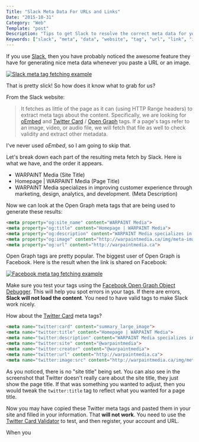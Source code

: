 ```yaml
---
Title: "Slack Meta Data For URLs and Links"
Date: "2015-10-31"
Category: "Web"
Template: "post"
Description: "Tips to get Slack to resolve the correct meta data for your website URL"
Keywords: ["slack", "meta", "data", "website", "tag", "url", "link", "image", "issues", "fixes", "list", "test"]
---
```


If you use [Slack](https://slack.com/), then you have probably noticed the awesome feature they have for generating nice meta data whenever you paste a URL or an image.

<div class="center">
  <a href="http://ohdoylerules.com/images/slack-example.png" title="Slack meta tag fetching example" target="_blank"><img alt="Slack meta tag fetching example" src="http://ohdoylerules.com/images/slack-example.png" ></a>
</div>

That is pretty slick! So how does it know what to grab for us?

From the Slack website:

> It fetches as little of the page as it can (using HTTP Range headers) to extract meta tags about the content. Specifically, we are looking for <a target="_blank" href="http://oembed.com/">oEmbed</a> and <a target="_blank" href="https://dev.twitter.com/docs/cards">Twitter Card</a> / <a target="_blank" href="http://ogp.me/">Open Graph</a> tags. If a page's tags refer to an image, video, or audio file, we will fetch that file as well to check validity and extract other metadata.

I've never used *oEmbed*, so I am going to skip that.

Let's break down each part of the resulting meta fetch by Slack. Here is what we have, and the order it appears.

* WARPAINT Media (Site Title)
* Homepage | WARPAINT Media (Page Title)
* WARPAINT Media specializes in improving customer experience through marketing, design, analytics, and development. (Meta Description)

Now we can look at the Open Graph meta tags that are being used to generate these results:

```html
<meta property="og:site_name" content="WARPAINT Media">
<meta property="og:title" content="Homepage | WARPAINT Media">
<meta property="og:description" content="WARPAINT Media specializes in improving customer experience through marketing, design, analytics, and development.">
<meta property="og:image" content="http://warpaintmedia.ca/img/meta-image.jpg">
<meta property="og:url" content="http://warpaintmedia.ca">
```

Open Graph tags are pretty popular. The biggest user of Open Graph is Facebook. Here is the result when the link is shared on Facebook:

<div class="center">
  <a href="http://ohdoylerules.com/images/warpaint-facebook.png" title="Facebook meta tag fetching example" target="_blank"><img alt="Facebook meta tag fetching example" src="http://ohdoylerules.com/images/warpaint-facebook.png" ></a>
</div>

Make sure you test your tags using the [Facebook Open Graph Object Debugger](https://developers.facebook.com/tools/debug/og/object/). This will help you spot errors in your tags. If there are errors, **Slack will not load the content**. You need to have valid tags to make Slack work nicely.

How about the [Twitter Card](https://dev.twitter.com/cards/overview) meta tags?

```html
<meta name="twitter:card" content="summary_large_image">
<meta name="twitter:title" content="Homepage | WARPAINT Media">
<meta name="twitter:description" content="WARPAINT Media specializes in improving customer experience through marketing, design, analytics, and development.">
<meta name="twitter:site" content="@warpaintmedia">
<meta name="twitter:creator" content="@warpaintmedia">
<meta name="twitter:url" content="http://warpaintmedia.ca">
<meta name="twitter:image:src" content="http://warpaintmedia.ca/img/meta-image.jpg">
```

As you noticed, there is no "site title" being set. You can also see in the screenshot that Twitter doesn't really care about the site title, they just show the page title. If that was something you wanted to adjust, then you would tweak the `twitter:title` tag to reflect what you wanted for a page title.

Now you may have copied these Twitter meta tags and pasted them in your site and filled in your information. That **will not work**. You need to use the [Twitter Card Validator](https://cards-dev.twitter.com/validator) to test, and then register, your account and URL.

When you
